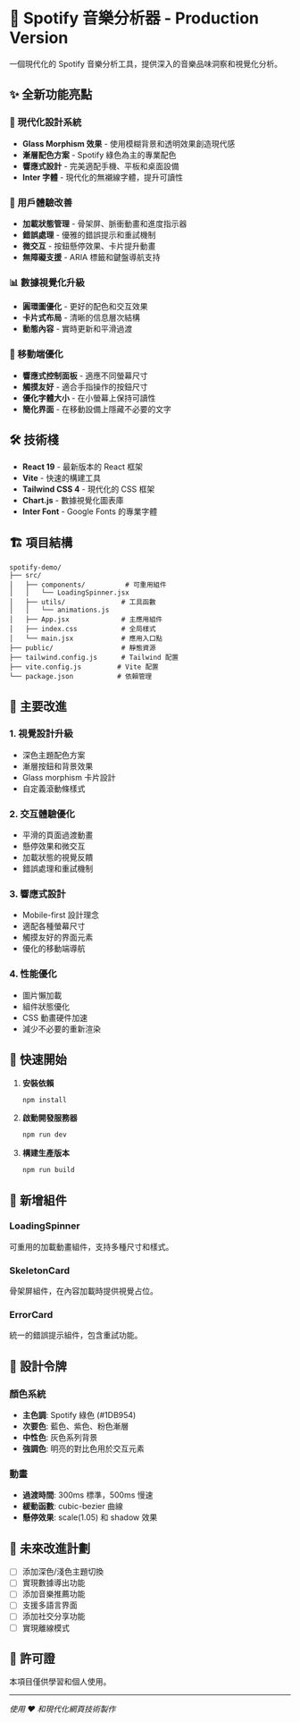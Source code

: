 # 🎵 Spotify 音樂分析器 - Production Version

一個現代化的 Spotify 音樂分析工具，提供深入的音樂品味洞察和視覺化分析。

## ✨ 全新功能亮點

### 🎨 現代化設計系統
- **Glass Morphism 效果** - 使用模糊背景和透明效果創造現代感
- **漸層配色方案** - Spotify 綠色為主的專業配色
- **響應式設計** - 完美適配手機、平板和桌面設備
- **Inter 字體** - 現代化的無襯線字體，提升可讀性

### 🔧 用戶體驗改善
- **加載狀態管理** - 骨架屏、脈衝動畫和進度指示器
- **錯誤處理** - 優雅的錯誤提示和重試機制
- **微交互** - 按鈕懸停效果、卡片提升動畫
- **無障礙支援** - ARIA 標籤和鍵盤導航支持

### 📊 數據視覺化升級
- **圓環圖優化** - 更好的配色和交互效果
- **卡片式布局** - 清晰的信息層次結構
- **動態內容** - 實時更新和平滑過渡

### 📱 移動端優化
- **響應式控制面板** - 適應不同螢幕尺寸
- **觸摸友好** - 適合手指操作的按鈕尺寸
- **優化字體大小** - 在小螢幕上保持可讀性
- **簡化界面** - 在移動設備上隱藏不必要的文字

## 🛠 技術棧

- **React 19** - 最新版本的 React 框架
- **Vite** - 快速的構建工具
- **Tailwind CSS 4** - 現代化的 CSS 框架
- **Chart.js** - 數據視覺化圖表庫
- **Inter Font** - Google Fonts 的專業字體

## 🏗 項目結構

```
spotify-demo/
├── src/
│   ├── components/          # 可重用組件
│   │   └── LoadingSpinner.jsx
│   ├── utils/              # 工具函數
│   │   └── animations.js
│   ├── App.jsx             # 主應用組件
│   ├── index.css           # 全局樣式
│   └── main.jsx            # 應用入口點
├── public/                 # 靜態資源
├── tailwind.config.js      # Tailwind 配置
├── vite.config.js         # Vite 配置
└── package.json           # 依賴管理
```

## 🎯 主要改進

### 1. 視覺設計升級
- 深色主題配色方案
- 漸層按鈕和背景效果
- Glass morphism 卡片設計
- 自定義滾動條樣式

### 2. 交互體驗優化
- 平滑的頁面過渡動畫
- 懸停效果和微交互
- 加載狀態的視覺反饋
- 錯誤處理和重試機制

### 3. 響應式設計
- Mobile-first 設計理念
- 適配各種螢幕尺寸
- 觸摸友好的界面元素
- 優化的移動端導航

### 4. 性能優化
- 圖片懶加載
- 組件狀態優化
- CSS 動畫硬件加速
- 減少不必要的重新渲染

## 🚀 快速開始

1. **安裝依賴**
   ```bash
   npm install
   ```

2. **啟動開發服務器**
   ```bash
   npm run dev
   ```

3. **構建生產版本**
   ```bash
   npm run build
   ```

## 📝 新增組件

### LoadingSpinner
可重用的加載動畫組件，支持多種尺寸和樣式。

### SkeletonCard
骨架屏組件，在內容加載時提供視覺占位。

### ErrorCard
統一的錯誤提示組件，包含重試功能。

## 🎨 設計令牌

### 顏色系統
- **主色調**: Spotify 綠色 (#1DB954)
- **次要色**: 藍色、紫色、粉色漸層
- **中性色**: 灰色系列背景
- **強調色**: 明亮的對比色用於交互元素

### 動畫
- **過渡時間**: 300ms 標準，500ms 慢速
- **緩動函數**: cubic-bezier 曲線
- **懸停效果**: scale(1.05) 和 shadow 效果

## 🔮 未來改進計劃

- [ ] 添加深色/淺色主題切換
- [ ] 實現數據導出功能
- [ ] 添加音樂推薦功能
- [ ] 支援多語言界面
- [ ] 添加社交分享功能
- [ ] 實現離線模式

## 📄 許可證

本項目僅供學習和個人使用。

---

*使用 ❤️ 和現代化網頁技術製作*

